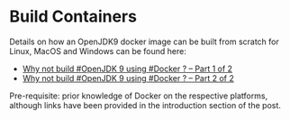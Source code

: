 # Build Containers

Details on how an OpenJDK9 docker image can be built from scratch for Linux, MacOS and Windows can be found here:

- [Why not build #OpenJDK 9 using #Docker ? – Part 1 of 2](https://neomatrix369.wordpress.com/2015/06/04/why-not-build-openjdk-9-using-docker/)
- [Why not build #OpenJDK 9 using #Docker ? – Part 2 of 2](https://neomatrix369.wordpress.com/2015/06/06/why-not-build-openjdk-9-using-docker-part-2-of-2/)

Pre-requisite: prior knowledge of Docker on the respective platforms, although links have been provided in the introduction section of the post.


